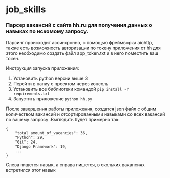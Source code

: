 # job_skills

### Парсер вакансий с сайта hh.ru для получения данных о навыках по искомому запросу.
Парсинг происходит ассинхронно, с помощью фреймворка aiohttp, также есть возможность авторизации по токену приложения от hh для этого необходимо создать файл app_token.txt и в него поместить ваш токен.

Инструкция запуска приложения:
1. Установить python версии выше 3
2. Перейти в папку с проектом через консоль
3. Установить все библиотеки командой ```pip install -r requirements.txt```
4. Запустить приложение ```python hh.py```

После завершения работы приложения, создатся json файл с общим количеством вакансий и отсортированными навыками со всех вакансий по вашему запросу
.Выглядить будет примерно так:

```
{
    "total_amount_of_vacancies": 36,
    "Python": 29,
    "Git": 24,
    "Django Framework": 19,
    ...
}
```
Слева пишется навык, а справа пишется, в скольких вакансиях встретился этот навык
